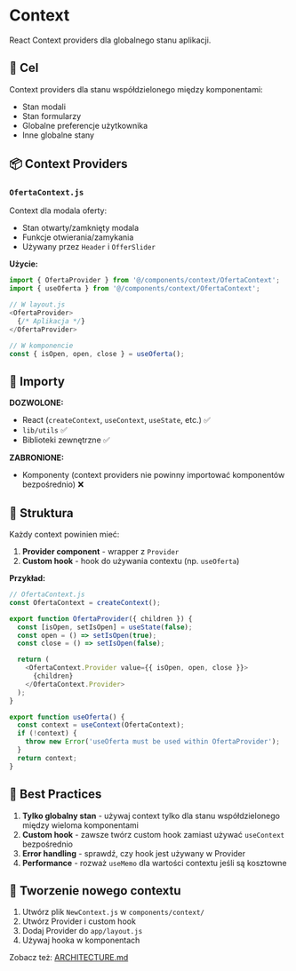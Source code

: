 # Context

React Context providers dla globalnego stanu aplikacji.

## 🎯 Cel

Context providers dla stanu współdzielonego między komponentami:
- Stan modali
- Stan formularzy
- Globalne preferencje użytkownika
- Inne globalne stany

## 📦 Context Providers

### `OfertaContext.js`

Context dla modala oferty:
- Stan otwarty/zamknięty modala
- Funkcje otwierania/zamykania
- Używany przez `Header` i `OfferSlider`

**Użycie:**
```javascript
import { OfertaProvider } from '@/components/context/OfertaContext';
import { useOferta } from '@/components/context/OfertaContext';

// W layout.js
<OfertaProvider>
  {/* Aplikacja */}
</OfertaProvider>

// W komponencie
const { isOpen, open, close } = useOferta();
```

## 🔄 Importy

**DOZWOLONE:**
- React (`createContext`, `useContext`, `useState`, etc.) ✅
- `lib/utils` ✅
- Biblioteki zewnętrzne ✅

**ZABRONIONE:**
- Komponenty (context providers nie powinny importować komponentów bezpośrednio) ❌

## 📖 Struktura

Każdy context powinien mieć:
1. **Provider component** - wrapper z `Provider`
2. **Custom hook** - hook do używania contextu (np. `useOferta`)

**Przykład:**
```javascript
// OfertaContext.js
const OfertaContext = createContext();

export function OfertaProvider({ children }) {
  const [isOpen, setIsOpen] = useState(false);
  const open = () => setIsOpen(true);
  const close = () => setIsOpen(false);

  return (
    <OfertaContext.Provider value={{ isOpen, open, close }}>
      {children}
    </OfertaContext.Provider>
  );
}

export function useOferta() {
  const context = useContext(OfertaContext);
  if (!context) {
    throw new Error('useOferta must be used within OfertaProvider');
  }
  return context;
}
```

## 🎯 Best Practices

1. **Tylko globalny stan** - używaj context tylko dla stanu współdzielonego między wieloma komponentami
2. **Custom hook** - zawsze twórz custom hook zamiast używać `useContext` bezpośrednio
3. **Error handling** - sprawdź, czy hook jest używany w Provider
4. **Performance** - rozważ `useMemo` dla wartości contextu jeśli są kosztowne

## 🔄 Tworzenie nowego contextu

1. Utwórz plik `NewContext.js` w `components/context/`
2. Utwórz Provider i custom hook
3. Dodaj Provider do `app/layout.js`
4. Używaj hooka w komponentach

Zobacz też: [ARCHITECTURE.md](../../ARCHITECTURE.md)
